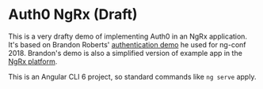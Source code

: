 # Auth0 NgRx (Draft)

This is a very drafty demo of implementing Auth0 in an NgRx application. It's based on Brandon Roberts' [authentication demo](https://github.com/brandonroberts/ngrx-ngconf-2018) he used for ng-conf 2018. Brandon's demo is also a simplified version of example app in the [NgRx platform](https://github.com/ngrx/platform).

This is an Angular CLI 6 project, so standard commands like `ng serve` apply.
